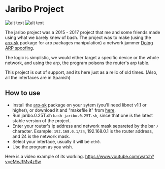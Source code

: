 # Jaribo Project

![alt text](https://github.com/Frenzoid/jariboproject/blob/master/gitassets/3.jpg)
![alt text](https://github.com/Frenzoid/jariboproject/blob/master/gitassets/2.jpg)

The jaribo project was a 2015 - 2017 project that me and some friends made using what we barely knew of bash. 
The project was to make (using the [arp-sk](https://manned.org/arp-sk/99e329e1) package for arp packages manipulation) a network jammer [Doing ARP spoofing](https://en.wikipedia.org/wiki/ARP_spoofing).

The logic is simplistic, we would either target a specific device or the whole network, and using the arp, the program poisons the router's arp table.

This project is out of support, and its here just as a relic of old times.
(Also, all the interfaces are in Spanish)

## How to use

- Install the [arp-sk](http://sid.rstack.org/arp-sk/) package on your sytem (you'll need libnet v1.1 or higher), or download it and "makefile it" from [here](http://brajddos.blogspot.com/2011/09/installing-arp-sk.html).
- Run jaribo.0.25T.sh `bash jaribo.0.25T.sh`, since that one is the latest stable version of the project.
- Enter your router's ip address and network mask separeted by the bar `/` character. Example: `192.168.0.1/24`, 192.168.0.1 is the router address, and 24 is the network mask.
- Select your interface, usually it will be `eth0`.
- Use the program as you wish.


Here is a video example of its working.
https://www.youtube.com/watch?v=eMeJfMv4zSw
